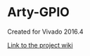 # Arty-GPIO <!-- Replace this line with the project name -->
Created for Vivado 2016.4

[Link to the project wiki](https://reference.digilentinc.com/learn/programmable-logic/tutorials/arty-general-io-demo/start)

